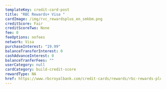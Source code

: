 ```yaml
---
templateKey: credit-card-post
title: "RBC Rewards+ Visa "
cardImage: /img/rvc_rewardsplus_en_smkbm.png
creditScore: Fair
creditScoreTwo: None
fee: 0
feeOptions: nofees
network: Visa
purchaseInterest: "19.99"
balanceTransferInterest: 0
cashAdvanceInterest: 0
balanceTranferFees: ""
userCategory: null
cardCategory: build-credit-score
rewardType: NA
href: https://www.rbcroyalbank.com/credit-cards/rewards/rbc-rewards-plus.html
---
```

